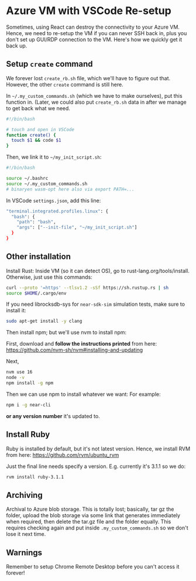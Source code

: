 # Azure VM with VSCode Re-setup

Sometimes, using React can destroy the connectivity to your Azure VM. Hence, we need to re-setup the VM if you can never SSH back in, plus you don't set up GUI/RDP connection to the VM. Here's how we quickly get it back up. 

## Setup `create` command
We forever lost `create_rb.sh` file, which we'll have to figure out that. However, the other `create` command is still here. 

In `~/.my_custom_commands.sh` (which we have to make ourselves), put this function in. (Later, we could also put `create_rb.sh` data in after we manage to get back what we need. 

```bash
#!/bin/bash

# touch and open in VSCode
function create() {
  touch $1 && code $1
}
```

Then, we link it to `~/my_init_script.sh`: 

```bash
#!/bin/bash

source ~/.bashrc
source ~/.my_custom_commands.sh
# binaryen wasm-opt here also via export PATH=...
```

In VSCode `settings.json`, add this line: 
```bash
"terminal.integrated.profiles.linux": {
  "bash": {
    "path": "bash",
    "args": ["--init-file", "~/my_init_script.sh"]
  }
}
```

## Other installation
Install Rust: Inside VM (so it can detect OS), go to rust-lang.org/tools/install. Otherwise, just use this commands: 

```bash
curl --proto '=https' --tlsv1.2 -sSf https://sh.rustup.rs | sh
source $HOME/.cargo/env
```

If you need librocksdb-sys for `near-sdk-sim` simulation tests, make sure to install it: 

```bash
sudo apt-get install -y clang
```

Then install npm; but we'll use nvm to install npm: 

First, download and **follow the instructions printed** from here: https://github.com/nvm-sh/nvm#installing-and-updating

Next, 

```bash
nvm use 16
node -v
npm install -g npm
```

Then we can use npm to install whatever we want: For example: 

```bash
npm i -g near-cli
```

**or any version number** it's updated to. 

## Install Ruby
Ruby is installed by default, but it's not latest version. Hence, we install RVM from here: https://github.com/rvm/ubuntu_rvm

Just the final line needs specify a version. E.g. currently it's 3.1.1 so we do:

```bash
rvm install ruby-3.1.1
```

## Archiving
Archival to Azure blob storage. This is totally lost; basically, tar gz the folder, upload the blob storage via some link that generates immediately when required, then delete the tar.gz file and the folder equally. This requires checking again and put inside `.my_custom_commands.sh` so we don't lose it next time. 

## Warnings
Remember to setup Chrome Remote Desktop before you can't access it forever! 
